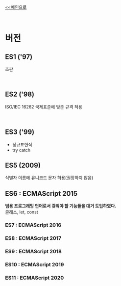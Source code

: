 [<<메인으로](https://github.com/AtomicLiquors/Javascript_Wiki_Chb)

&nbsp;  

# 버전
## ES1 ('97)
초판 

&nbsp;  
## ES2 ('98)
ISO/IEC 16262 국제표준에 맞춘 규격 적용

&nbsp;  
## ES3 ('99)
- 정규표현식
- try catch
&nbsp;  
## ES5 (2009)
식별자 이름에 유니코드 문자 허용(권장하지 않음)

## ES6 : ECMAScript 2015
**범용 프로그래밍 언어로서 갖춰야 할 기능들을 대거 도입하였다.**  
클래스, let, const

### ES7 : ECMAScript 2016
### ES8 : ECMAScript 2017
### ES9 : ECMAScript 2018
### ES10 : ECMAScript 2019
### ES11 : ECMAScript 2020
